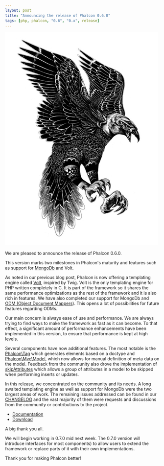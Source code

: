 ```yaml
---
layout: post
title: "Announcing the release of Phalcon 0.6.0"
tags: [php, phalcon, "0.6", "0.x", release]
---
```

![image](/assets/files/2012-11-01-phalcon-attack.jpg)

We are pleased to announce the release of Phalcon 0.6.0.

This version marks two milestones in Phalcon's maturity and features such as support for [MongoDb](http://www.mongodb.com/) and Volt.

<!--more-->
As noted in our previous blog post, Phalcon is now offering a templating engine called [Volt](https://docs.phalcon.io/latest/en/volt), inspired by Twig. Volt is the only templating engine for PHP written completely in C. It is part of the framework so it shares the same performance optimizations as the rest of the framework and it is also rich in features. We have also completed our support for MongoDb and [ODM (Object Document Mappers](https://docs.phalcon.io/latest/en/odm)). This opens a lot of possibilities for future features regarding ODMs.

Our main concern is always ease of use and performance. We are always trying to find ways to make the framework as fast as it can become. To that effect, a significant amount of performance enhancements have been implemented in this version, to ensure that performance is kept at high levels.

Several components have now additional features. The most notable is the [Phalcon\\Tag](https://docs.phalcon.io/latest/en/tags#document-type-of-content) which generates elements based on a doctype and [Phalcon\\Mvc\\Model](https://docs.phalcon.io/latest/en/db-models), which now allows for manual definition of meta data on the model. Feedback from the community also drove the implementation of [skipAttributes](https://docs.phalcon.io/latest/en/db-models#skipping-columns) which allows a group of attributes in a model to be skipped when performing inserts or updates.

In this release, we concentrated on the community and its needs. A long awaited templating engine as well as support for MongoDb were the two largest areas of work. The remaining issues addressed can be found in our [CHANGELOG](https://github.com/phalcon/cphalcon/blob/phalcon-v0.6.1/CHANGELOG) and the vast majority of them were requests and discussions from the community or contributions to the project.

- [Documentation](https://docs.phalcon.io/latest/en/)
- [Download](https://phalcon.io/download)

A big thank you all.

We will begin working in 0.7.0 mid next week. The 0.7.0 version will introduce interfaces for most components) to allow users to extend the framework or replace parts of it with their own implementations.

Thank you for making Phalcon better!

